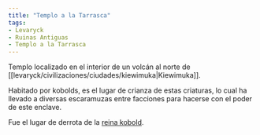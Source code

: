 ```yaml
---
title: "Templo a la Tarrasca"
tags:
- Levaryck
- Ruinas Antiguas
- Templo a la Tarrasca
---
```


Templo localizado en el interior de un volcán al norte de [[levaryck/civilizaciones/ciudades/kiewimuka|Kiewimuka]].

Habitado por kobolds, es el lugar de crianza de estas criaturas, lo cual ha llevado a diversas escaramuzas entre facciones para hacerse con el poder de este enclave.

Fue el lugar de derrota de la [reina kobold](https://www.legendkeeper.com/app/ckvil5g57t6310808rct5ktxd/cl5smd1sq008d0288xrd6f5k5/).